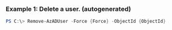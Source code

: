 ### Example 1: Delete a user. (autogenerated)
```powershell
PS C:\> Remove-AzADUser -Force {Force} -ObjectId {ObjectId}
```

